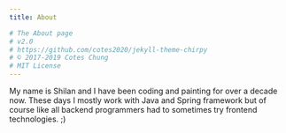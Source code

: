 ```yaml
---
title: About

# The About page
# v2.0
# https://github.com/cotes2020/jekyll-theme-chirpy
# © 2017-2019 Cotes Chung
# MIT License
---
```

 
My name is Shilan and I have been coding and painting for over a decade now.
These days I mostly work with Java and Spring framework but of course like all backend programmers
had to sometimes try frontend technologies. ;)

 
